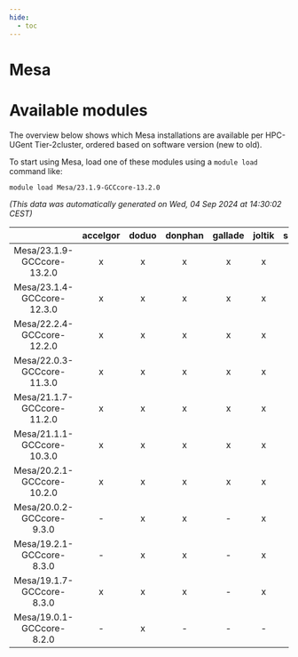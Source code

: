 ```yaml
---
hide:
  - toc
---
```


Mesa
====

# Available modules


The overview below shows which Mesa installations are available per HPC-UGent Tier-2cluster, ordered based on software version (new to old).

To start using Mesa, load one of these modules using a `module load` command like:

```shell
module load Mesa/23.1.9-GCCcore-13.2.0
```

*(This data was automatically generated on Wed, 04 Sep 2024 at 14:30:02 CEST)*  

| |accelgor|doduo|donphan|gallade|joltik|shinx|skitty|
| :---: | :---: | :---: | :---: | :---: | :---: | :---: | :---: |
|Mesa/23.1.9-GCCcore-13.2.0|x|x|x|x|x|x|x|
|Mesa/23.1.4-GCCcore-12.3.0|x|x|x|x|x|x|x|
|Mesa/22.2.4-GCCcore-12.2.0|x|x|x|x|x|x|x|
|Mesa/22.0.3-GCCcore-11.3.0|x|x|x|x|x|x|x|
|Mesa/21.1.7-GCCcore-11.2.0|x|x|x|x|x|-|x|
|Mesa/21.1.1-GCCcore-10.3.0|x|x|x|x|x|-|x|
|Mesa/20.2.1-GCCcore-10.2.0|x|x|x|x|x|-|x|
|Mesa/20.0.2-GCCcore-9.3.0|-|x|x|-|x|-|x|
|Mesa/19.2.1-GCCcore-8.3.0|-|x|x|-|x|-|x|
|Mesa/19.1.7-GCCcore-8.3.0|x|x|x|-|x|-|x|
|Mesa/19.0.1-GCCcore-8.2.0|-|x|-|-|-|-|-|

